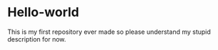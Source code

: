 Hello-world
===========

This is my first repository ever made so please understand my stupid description for now. 
